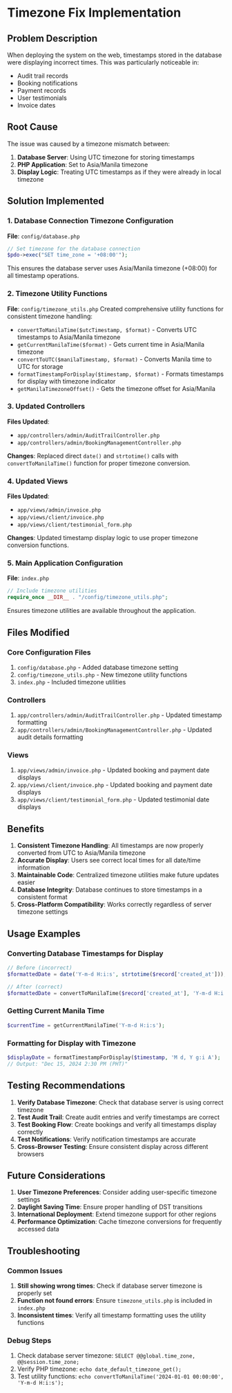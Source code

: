 # Timezone Fix Implementation

## Problem Description
When deploying the system on the web, timestamps stored in the database were displaying incorrect times. This was particularly noticeable in:
- Audit trail records
- Booking notifications
- Payment records
- User testimonials
- Invoice dates

## Root Cause
The issue was caused by a timezone mismatch between:
1. **Database Server**: Using UTC timezone for storing timestamps
2. **PHP Application**: Set to Asia/Manila timezone
3. **Display Logic**: Treating UTC timestamps as if they were already in local timezone

## Solution Implemented

### 1. Database Connection Timezone Configuration
**File**: `config/database.php`
```php
// Set timezone for the database connection
$pdo->exec("SET time_zone = '+08:00'");
```
This ensures the database server uses Asia/Manila timezone (+08:00) for all timestamp operations.

### 2. Timezone Utility Functions
**File**: `config/timezone_utils.php`
Created comprehensive utility functions for consistent timezone handling:

- `convertToManilaTime($utcTimestamp, $format)` - Converts UTC timestamps to Asia/Manila timezone
- `getCurrentManilaTime($format)` - Gets current time in Asia/Manila timezone
- `convertToUTC($manilaTimestamp, $format)` - Converts Manila time to UTC for storage
- `formatTimestampForDisplay($timestamp, $format)` - Formats timestamps for display with timezone indicator
- `getManilaTimezoneOffset()` - Gets the timezone offset for Asia/Manila

### 3. Updated Controllers
**Files Updated**:
- `app/controllers/admin/AuditTrailController.php`
- `app/controllers/admin/BookingManagementController.php`

**Changes**: Replaced direct `date()` and `strtotime()` calls with `convertToManilaTime()` function for proper timezone conversion.

### 4. Updated Views
**Files Updated**:
- `app/views/admin/invoice.php`
- `app/views/client/invoice.php`
- `app/views/client/testimonial_form.php`

**Changes**: Updated timestamp display logic to use proper timezone conversion functions.

### 5. Main Application Configuration
**File**: `index.php`
```php
// Include timezone utilities
require_once __DIR__ . "/config/timezone_utils.php";
```
Ensures timezone utilities are available throughout the application.

## Files Modified

### Core Configuration Files
1. `config/database.php` - Added database timezone setting
2. `config/timezone_utils.php` - New timezone utility functions
3. `index.php` - Included timezone utilities

### Controllers
1. `app/controllers/admin/AuditTrailController.php` - Updated timestamp formatting
2. `app/controllers/admin/BookingManagementController.php` - Updated audit details formatting

### Views
1. `app/views/admin/invoice.php` - Updated booking and payment date displays
2. `app/views/client/invoice.php` - Updated booking and payment date displays
3. `app/views/client/testimonial_form.php` - Updated testimonial date displays

## Benefits

1. **Consistent Timezone Handling**: All timestamps are now properly converted from UTC to Asia/Manila timezone
2. **Accurate Display**: Users see correct local times for all date/time information
3. **Maintainable Code**: Centralized timezone utilities make future updates easier
4. **Database Integrity**: Database continues to store timestamps in a consistent format
5. **Cross-Platform Compatibility**: Works correctly regardless of server timezone settings

## Usage Examples

### Converting Database Timestamps for Display
```php
// Before (incorrect)
$formattedDate = date('Y-m-d H:i:s', strtotime($record['created_at']));

// After (correct)
$formattedDate = convertToManilaTime($record['created_at'], 'Y-m-d H:i:s');
```

### Getting Current Manila Time
```php
$currentTime = getCurrentManilaTime('Y-m-d H:i:s');
```

### Formatting for Display with Timezone
```php
$displayDate = formatTimestampForDisplay($timestamp, 'M d, Y g:i A');
// Output: "Dec 15, 2024 2:30 PM (PHT)"
```

## Testing Recommendations

1. **Verify Database Timezone**: Check that database server is using correct timezone
2. **Test Audit Trail**: Create audit entries and verify timestamps are correct
3. **Test Booking Flow**: Create bookings and verify all timestamps display correctly
4. **Test Notifications**: Verify notification timestamps are accurate
5. **Cross-Browser Testing**: Ensure consistent display across different browsers

## Future Considerations

1. **User Timezone Preferences**: Consider adding user-specific timezone settings
2. **Daylight Saving Time**: Ensure proper handling of DST transitions
3. **International Deployment**: Extend timezone support for other regions
4. **Performance Optimization**: Cache timezone conversions for frequently accessed data

## Troubleshooting

### Common Issues
1. **Still showing wrong times**: Check if database server timezone is properly set
2. **Function not found errors**: Ensure `timezone_utils.php` is included in `index.php`
3. **Inconsistent times**: Verify all timestamp formatting uses the utility functions

### Debug Steps
1. Check database server timezone: `SELECT @@global.time_zone, @@session.time_zone;`
2. Verify PHP timezone: `echo date_default_timezone_get();`
3. Test utility functions: `echo convertToManilaTime('2024-01-01 00:00:00', 'Y-m-d H:i:s');`
